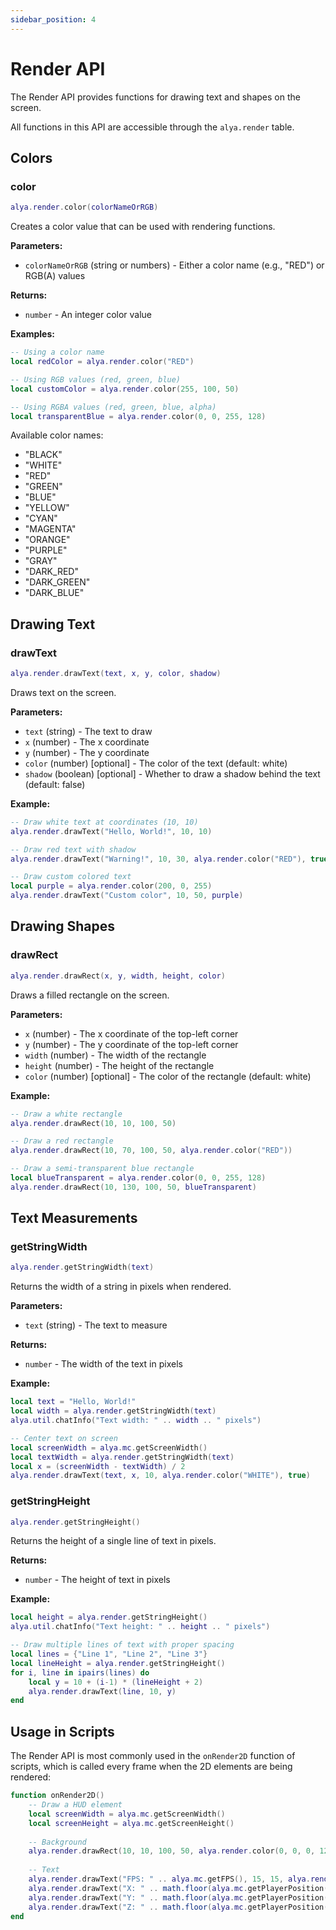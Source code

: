 ```yaml
---
sidebar_position: 4
---
```


# Render API

The Render API provides functions for drawing text and shapes on the screen.

All functions in this API are accessible through the `alya.render` table.

## Colors

### color

```lua
alya.render.color(colorNameOrRGB)
```

Creates a color value that can be used with rendering functions.

**Parameters:**
- `colorNameOrRGB` (string or numbers) - Either a color name (e.g., "RED") or RGB(A) values

**Returns:**
- `number` - An integer color value

**Examples:**
```lua
-- Using a color name
local redColor = alya.render.color("RED")

-- Using RGB values (red, green, blue)
local customColor = alya.render.color(255, 100, 50)

-- Using RGBA values (red, green, blue, alpha)
local transparentBlue = alya.render.color(0, 0, 255, 128)
```

Available color names:
- "BLACK"
- "WHITE"
- "RED"
- "GREEN"
- "BLUE"
- "YELLOW"
- "CYAN"
- "MAGENTA"
- "ORANGE"
- "PURPLE"
- "GRAY"
- "DARK_RED"
- "DARK_GREEN"
- "DARK_BLUE"

## Drawing Text

### drawText

```lua
alya.render.drawText(text, x, y, color, shadow)
```

Draws text on the screen.

**Parameters:**
- `text` (string) - The text to draw
- `x` (number) - The x coordinate
- `y` (number) - The y coordinate
- `color` (number) [optional] - The color of the text (default: white)
- `shadow` (boolean) [optional] - Whether to draw a shadow behind the text (default: false)

**Example:**
```lua
-- Draw white text at coordinates (10, 10)
alya.render.drawText("Hello, World!", 10, 10)

-- Draw red text with shadow
alya.render.drawText("Warning!", 10, 30, alya.render.color("RED"), true)

-- Draw custom colored text
local purple = alya.render.color(200, 0, 255)
alya.render.drawText("Custom color", 10, 50, purple)
```

## Drawing Shapes

### drawRect

```lua
alya.render.drawRect(x, y, width, height, color)
```

Draws a filled rectangle on the screen.

**Parameters:**
- `x` (number) - The x coordinate of the top-left corner
- `y` (number) - The y coordinate of the top-left corner
- `width` (number) - The width of the rectangle
- `height` (number) - The height of the rectangle
- `color` (number) [optional] - The color of the rectangle (default: white)

**Example:**
```lua
-- Draw a white rectangle
alya.render.drawRect(10, 10, 100, 50)

-- Draw a red rectangle
alya.render.drawRect(10, 70, 100, 50, alya.render.color("RED"))

-- Draw a semi-transparent blue rectangle
local blueTransparent = alya.render.color(0, 0, 255, 128)
alya.render.drawRect(10, 130, 100, 50, blueTransparent)
```

## Text Measurements

### getStringWidth

```lua
alya.render.getStringWidth(text)
```

Returns the width of a string in pixels when rendered.

**Parameters:**
- `text` (string) - The text to measure

**Returns:**
- `number` - The width of the text in pixels

**Example:**
```lua
local text = "Hello, World!"
local width = alya.render.getStringWidth(text)
alya.util.chatInfo("Text width: " .. width .. " pixels")

-- Center text on screen
local screenWidth = alya.mc.getScreenWidth()
local textWidth = alya.render.getStringWidth(text)
local x = (screenWidth - textWidth) / 2
alya.render.drawText(text, x, 10, alya.render.color("WHITE"), true)
```

### getStringHeight

```lua
alya.render.getStringHeight()
```

Returns the height of a single line of text in pixels.

**Returns:**
- `number` - The height of text in pixels

**Example:**
```lua
local height = alya.render.getStringHeight()
alya.util.chatInfo("Text height: " .. height .. " pixels")

-- Draw multiple lines of text with proper spacing
local lines = {"Line 1", "Line 2", "Line 3"}
local lineHeight = alya.render.getStringHeight()
for i, line in ipairs(lines) do
    local y = 10 + (i-1) * (lineHeight + 2)
    alya.render.drawText(line, 10, y)
end
```

## Usage in Scripts

The Render API is most commonly used in the `onRender2D` function of scripts, which is called every frame when the 2D elements are being rendered:

```lua
function onRender2D()
    -- Draw a HUD element
    local screenWidth = alya.mc.getScreenWidth()
    local screenHeight = alya.mc.getScreenHeight()
    
    -- Background
    alya.render.drawRect(10, 10, 100, 50, alya.render.color(0, 0, 0, 128))
    
    -- Text
    alya.render.drawText("FPS: " .. alya.mc.getFPS(), 15, 15, alya.render.color("WHITE"), true)
    alya.render.drawText("X: " .. math.floor(alya.mc.getPlayerPosition().x), 15, 25, alya.render.color("WHITE"), true)
    alya.render.drawText("Y: " .. math.floor(alya.mc.getPlayerPosition().y), 15, 35, alya.render.color("WHITE"), true)
    alya.render.drawText("Z: " .. math.floor(alya.mc.getPlayerPosition().z), 15, 45, alya.render.color("WHITE"), true)
end
```